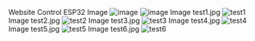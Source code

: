 Website Control ESP32 Image
![image](https://github.com/user-attachments/assets/23d3ac28-aca4-45dd-bb27-581905e982b8)
![image](https://github.com/user-attachments/assets/731236bd-e9f3-4fa1-ae8d-6abbfa5d033c)
Image test1.jpg
![test1](https://github.com/user-attachments/assets/357187f5-8d92-421d-9eb3-97c0b8b2951a)
Image test2.jpg
![test2](https://github.com/user-attachments/assets/1a47f807-5d68-42e7-bbc8-54c2eb927cc0)
Image test3.jpg
![test3](https://github.com/user-attachments/assets/58393b46-4603-40a9-92ea-0790079bdee6)
Image test4.jpg
![test4](https://github.com/user-attachments/assets/052c532e-8a57-40c7-bfb1-640b897eb9f0)
Image test5.jpg
![test5](https://github.com/user-attachments/assets/81c16fbe-5710-4a07-8ff5-1642e0968df7)
Image test6.jpg
![test6](https://github.com/user-attachments/assets/c9603e4a-fb68-408d-9703-9f8c0d6cef48)
